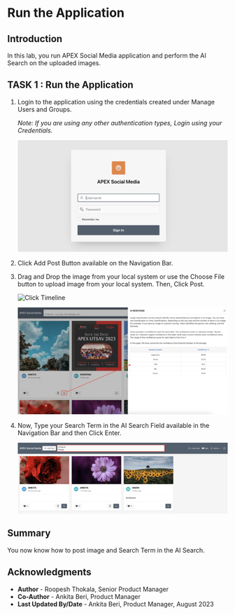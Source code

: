 # Run the Application

## Introduction

In this lab, you run APEX Social Media application and perform the AI Search on the uploaded images.

## TASK 1 : Run the Application

1. Login to the application using the credentials created under Manage Users and Groups.

    *Note: If you are using any other authentication types, Login using your Credentials.*

    ![Click Timeline](images/social-media-login.png " ")

2. Click Add Post Button available on the Navigation Bar.

3. Drag and Drop the image from your local system or use the Choose File button to upload image from your local system. Then, Click Post.

    ![Click Timeline](images/add-post.png " ")

    ![Click Timeline](images/posted.png " ")

4. Now, Type your Search Term in the AI Search Field available in the Navigation Bar and then Click Enter.

    ![Click Timeline](images/search-result.png " ")

## **Summary**
You now know how to post image and Search Term in the AI Search.

## Acknowledgments
- **Author** - Roopesh Thokala, Senior Product Manager
- **Co-Author** - Ankita Beri, Product Manager
- **Last Updated By/Date** - Ankita Beri, Product Manager, August 2023
